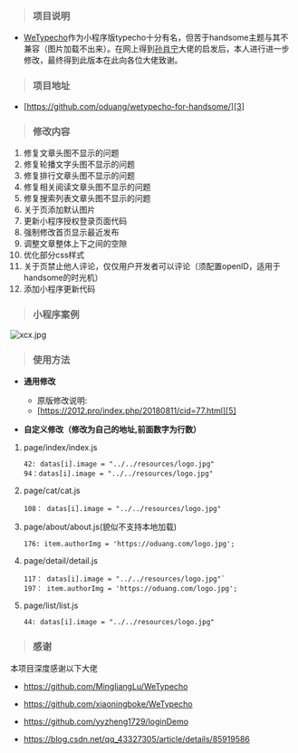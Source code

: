 >### 项目说明

- [WeTypecho][1]作为小程序版typecho十分有名，但苦于handsome主题与其不兼容（图片加载不出来）。在网上得到[孙肖宁][2]大佬的启发后，本人进行进一步修改，最终得到此版本在此向各位大佬致谢。

>### 项目地址

 - [https://github.com/oduang/wetypecho-for-handsome/][3]


>### 修改内容

 1. 修复文章头图不显示的问题
 2. 修复轮播文字头图不显示的问题
 3. 修复排行文章头图不显示的问题
 4. 修复相关阅读文章头图不显示的问题
 5. 修复搜索列表文章头图不显示的问题
 6. 关于页添加默认图片
 7. 更新小程序授权登录页面代码
 8. 强制修改首页显示最近发布
 9. 调整文章整体上下之间的空隙
 10. 优化部分css样式
 11. 关于页禁止他人评论，仅仅用户开发者可以评论（须配置openID，适用于handsome的时光机）
 12. 添加小程序更新代码

>### 小程序案例

![xcx.jpg][4]

>### 使用方法
 - **通用修改**

   - 原版修改说明:
   - [https://2012.pro/index.php/20180811/cid=77.html][5]

 - **自定义修改（修改为自己的地址,前面数字为行数）**
 1. page/index/index.js
     ```
     42: datas[i].image = "../../resources/logo.jpg"
     94：datas[i].image = "../../resources/logo.jpg"
     ```
 2. page/cat/cat.js
    ```
    108： datas[i].image = "../../resources/logo.jpg"
    ```
 3. page/about/about.js(貌似不支持本地加载)
    ```
    176: item.authorImg = 'https://oduang.com/logo.jpg';
    ```
 4. page/detail/detail.js
    ```
    117： datas[i].image = "../../resources/logo.jpg"`
    197： item.authorImg = 'https://oduang.com/logo.jpg';
    ```
 5. page/list/list.js
    ```
    44: datas[i].image = "../../resources/logo.jpg"
    ```

>### 感谢

本项目深度感谢以下大佬
- https://github.com/MingliangLu/WeTypecho
- https://github.com/xiaoningboke/WeTypecho
- https://github.com/yyzheng1729/loginDemo
- https://blog.csdn.net/qq_43327305/article/details/85919586


  [1]: https://2012.pro/index.php/20180806/cid=37.html
  [2]: https://www.sunxiaoning.com/live/792.html
  [3]: https://github.com/oduang/weytpecho-for-handsome/
  [4]: https://oduang.com/usr/uploads/2019/07/147765595.jpg
  [5]: https://2012.pro/index.php/20180811/cid=77.html
